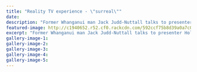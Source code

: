 ```yaml
---
title: "Reality TV experience - \"surreal\""
date: 
description: "Former Whanganui man Jack Judd-Nuttall talks to presenter Holly Willoughby in the British reality TV show Meet the Parents..."
featured-image: http://c1940652.r52.cf0.rackcdn.com/592ccf75b8d39a0a7c000d7d/Jack-Judd-Nuttall-on-British-reality-show-ex-chron-30-May.jpg
excerpt: "Former Whanganui man Jack Judd-Nuttall talks to presenter Holly Willoughby in the British reality TV show Meet the Parents."
gallery-image-1: 
gallery-image-2: 
gallery-image-3: 
gallery-image-4: 
gallery-image-5: 
---
```

